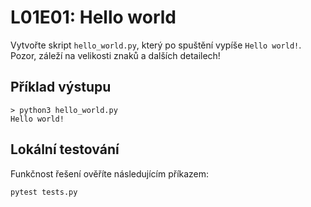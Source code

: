 # L01E01: Hello world
Vytvořte skript `hello_world.py`, který po spuštění vypíše `Hello world!`. Pozor, záleží na velikosti znaků a dalších detailech!

## Příklad výstupu
```
> python3 hello_world.py
Hello world!
```

## Lokální testování
Funkčnost řešení ověříte následujícím příkazem:

```bash
pytest tests.py
```